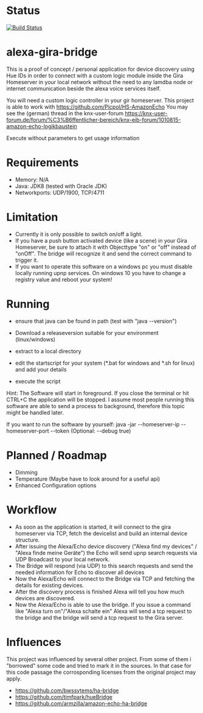 # Status
[![Build Status](https://travis-ci.org/hotstepper13/alexa-gira-bridge.svg?branch=master)](https://travis-ci.org/hotstepper13/alexa-gira-bridge)

# alexa-gira-bridge
This is a proof of concept / personal application for device discovery using Hue IDs in order to connect with a custom logic module inside the Gira Homeserver in your local network without the need to any lamdba node or internet communication beside the alexa voice services itself.

You will need a custom logic controller in your gir homeserver. This project is able to work with https://github.com/Picpol/HS-AmazonEcho
You may see the (german) thread in the knx-user-forum https://knx-user-forum.de/forum/%C3%B6ffentlicher-bereich/knx-eib-forum/1010815-amazon-echo-logikbaustein

Execute without parameters to get usage information

# Requirements
- Memory: N/A
- Java: JDK8 (tested with Oracle JDK)
- Networkports: UDP/1900, TCP/4711

# Limitation
- Currently it is only possible to switch on/off a light.
- If you have a push button activated device (like a scene) in your Gira Homeserver, be sure to attach it with Objecttype "on" or "off" instead of "onOff". The bridge will recognize it and send the correct command to trigger it.
- If you want to operate this software on a windows pc you must disable locally running upnp services. On windows 10 you have to change a registry value and reboot your system!

# Running
- ensure that java can be found in path (test with "java --version")

- Download a releaseversion suitable for your environment (linux/windows)
- extract to a local directory
- edit the startscript for your system (*.bat for windows and *.sh for linux) and add your details
- execute the script

Hint: The Software will start in foreground. If you close the terminal or hit CTRL+C the application will be stopped.
I assume most people running this software are able to send a process to background, therefore this topic might be handled later.

If you want to run the software by yourself:
java -jar <jarfile> --homeserver-ip <homeserverIp> --homeserver-port <homeserverPort> --token <token> (Optional: --debug true)

# Planned / Roadmap
- Dimming
- Temperature (Maybe have to look around for a useful api) 
- Enhanced Configuration options

# Workflow
- As soon as the application is started, it will connect to the gira homeserver via TCP, fetch the devicelist and build an internal device structure.
- After issuing the Alexa/Echo device discovery ("Alexa find my devices" / "Alexa finde meine Geräte") the Echo will send upnp search requests via UDP Broadcast to your local network.
- The Bridge will respond (via UDP) to this search requests and send the needed information for Echo to discover all devices
- Now the Alexa/Echo will connect to the Bridge via TCP and fetching the details for existing devices.
- After the discovery process is finished Alexa will tell you how much devices are discovered.
- Now the Alexa/Echo is able to use the bridge. If you issue a command like "Alexa turn <roomname> <light> on"/"Alexa schalte <raumname> <licht> ein" Alexa will send a tcp request to the bridge and the bridge will send a tcp request to the Gira server. 

# Influences
This project was influenced by several other project. From some of them i "borrowed" some code and tried to mark it in the sources. In that case for this code passage the corrosponding licenses from the original project may apply.

- https://github.com/bwssytems/ha-bridge
- https://github.com/timfpark/hueBridge
- https://github.com/armzilla/amazon-echo-ha-bridge 

